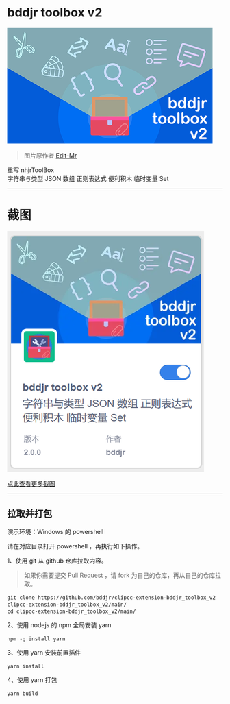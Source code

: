 # bddjr toolbox v2

![./assets/icon.png](./assets/icon.png)  

> 图片原作者 [Edit-Mr](https://github.com/Edit-Mr)  

重写 nhjrToolBox  
字符串与类型 JSON 数组 正则表达式 便利积木 临时变量 Set  


***
# 截图

![./README-pic/屏幕截图%202023-06-27%20132309.png](./README-pic/屏幕截图%202023-06-27%20132309.png)

[点此查看更多截图](./README-pic/README.md)

***
## 拉取并打包

演示环境：Windows 的 powershell  

请在对应目录打开 powershell ，再执行如下操作。  

1、使用 git 从 github 仓库拉取内容。  
> 如果你需要提交 Pull Request ，请 fork 为自己的仓库，再从自己的仓库拉取。
```
git clone https://github.com/bddjr/clipcc-extension-bddjr_toolbox_v2 clipcc-extension-bddjr_toolbox_v2/main/
cd clipcc-extension-bddjr_toolbox_v2/main/
```

2、使用 nodejs 的 npm 全局安装 yarn  
```
npm -g install yarn
```

3、使用 yarn 安装前置插件
```
yarn install
```

4、使用 yarn 打包
```
yarn build
```
